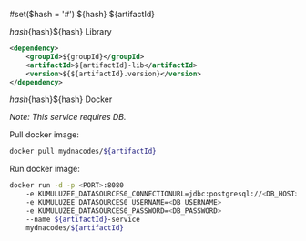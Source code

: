#set($hash = '#')
${hash} ${artifactId}

${hash}${hash}${hash} Library
```xml
<dependency>
    <groupId>${groupId}</groupId>
    <artifactId>${artifactId}-lib</artifactId>
    <version>${${artifactId}.version}</version>
</dependency>
```

${hash}${hash}${hash} Docker

*Note: This service requires DB.*

Pull docker image:
```bash
docker pull mydnacodes/${artifactId}
```

Run docker image:
```bash
docker run -d -p <PORT>:8080 
    -e KUMULUZEE_DATASOURCES0_CONNECTIONURL=jdbc:postgresql://<DB_HOST>:<DB_PORT>/${artifactId}
    -e KUMULUZEE_DATASOURCES0_USERNAME=<DB_USERNAME> 
    -e KUMULUZEE_DATASOURCES0_PASSWORD=<DB_PASSWORD> 
    --name ${artifactId}-service
    mydnacodes/${artifactId}
```